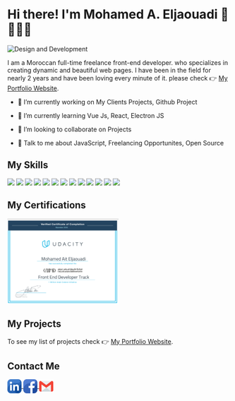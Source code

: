 # Hi there! I'm Mohamed A. Eljaouadi 👋 🧑🏻‍💻

![Design and Development](https://www2.0zz0.com/2021/11/16/22/178901555.jpg)

I am a Moroccan full-time freelance front-end developer. who specializes in creating dynamic and beautiful web pages. I have been in the field for nearly 2 years and have been loving every minute of it. please check  👉  [My Portfolio Website](http://eljaouadi.com).

- 🔭 I’m currently working on My Clients Projects, Github Project

- 🌱 I’m currently learning Vue Js, React, Electron JS

- 👯 I’m looking to collaborate on Projects

- 💬 Talk to me about JavaScript, Freelancing Opportunites, Open Source 

## My Skills

  <span><img width ='32px' src ='https://raw.githubusercontent.com/rahulbanerjee26/githubAboutMeGenerator/main/icons/html.svg'></span>
  <span><img width ='32px' src ='https://raw.githubusercontent.com/rahulbanerjee26/githubAboutMeGenerator/main/icons/css.svg'></span>
  <span><img width ='32px' src ='https://raw.githubusercontent.com/rahulbanerjee26/githubAboutMeGenerator/main/icons/javascript.svg'></span>
  <span><img width ='32px' src ='https://raw.githubusercontent.com/rahulbanerjee26/githubAboutMeGenerator/main/icons/sass.svg'></span>
  <span><img width ='32px' src ='https://raw.githubusercontent.com/rahulbanerjee26/githubAboutMeGenerator/main/icons/vuejs.svg'></span>
  <span><img width ='32px' src ='https://raw.githubusercontent.com/rahulbanerjee26/githubAboutMeGenerator/main/icons/php.svg'></span>
  <span><img width ='32px' src ='https://raw.githubusercontent.com/rahulbanerjee26/githubAboutMeGenerator/main/icons/mysql.svg'></span>
  <span><img width ='32px' src ='https://raw.githubusercontent.com/rahulbanerjee26/githubAboutMeGenerator/main/icons/git.svg'></span>
  <span><img width ='32px' src ='https://raw.githubusercontent.com/rahulbanerjee26/githubAboutMeGenerator/main/icons/github.svg'></span>
  <span><img width ='32px' src ='https://raw.githubusercontent.com/rahulbanerjee26/githubAboutMeGenerator/main/icons/npm.svg'></span>
  <span><img width ='32px' src ='https://raw.githubusercontent.com/rahulbanerjee26/githubAboutMeGenerator/main/icons/gulp.svg'></span>
  <span><img width ='32px' src ='https://raw.githubusercontent.com/rahulbanerjee26/githubAboutMeGenerator/main/icons/wordpress.svg'></span>
  <span><img width ='32px' src ='https://raw.githubusercontent.com/rahulbanerjee26/githubAboutMeGenerator/main/icons/xd.svg'></span> 
  
 ## My Certifications

<div>
  <img width="50%" alt="cert" src="https://github.com/Jaouadi7/Jaouadi7/blob/main/cert.png" />
</div>

## My Projects
 
 To see my list of projects check  👉  [My Portfolio Website](http://eljaouadi.com).
 
## Contact Me

<a href = 'https://www.linkedin.com/in/eljaouadi'>
  <img width = '32px' align= 'center' src="https://github.com/Jaouadi7/Jaouadi7/blob/main/linkedin.png"/>
</a> 
<a href = 'https://web.facebook.com/Eljaouadi7/'>
  <img width = '32px' align= 'center' src="https://github.com/Jaouadi7/Jaouadi7/blob/main/facebook%20(1).png"/>
</a>
<a href = 'mailto=eljaouadi1mohamed@gmail.com'>
  <img width = '32px' align= 'center' src="https://github.com/Jaouadi7/Jaouadi7/blob/main/gmail.png"/>
</a>























